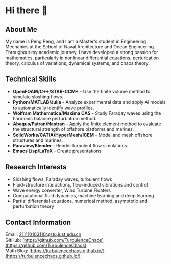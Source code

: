 # Hi there 👋

<!--
**TurbulenceChaos/TurbulenceChaos** is a ✨ _special_ ✨ repository because its `README.md` (this file) appears on your GitHub profile.

Here are some ideas to get you started:

- 🔭 I’m currently working on ...
- 🌱 I’m currently learning ...
- 👯 I’m looking to collaborate on ...
- 🤔 I’m looking for help with ...
- 💬 Ask me about ...
- 📫 How to reach me: ...
- 😄 Pronouns: ...
- ⚡ Fun fact: ...
-->

## About Me
My name is Peng Peng, and I am a Master's student in Engineering Mechanics at the School of Naval Architecture and Ocean Engineering. Throughout my academic journey, I have developed a strong passion for mathematics, particularly in nonlinear differential equations, perturbation theory, calculus of variations, dynamical systems, and chaos theory.

## Technical Skills
- **OpenFOAM/C++/STAR-CCM+** - Use the finite volume method to simulate sloshing flows.
- **Python/MATLAB/Julia** - Analyze experimental data and apply AI models to automatically identify wave profiles.
- **Wolfram Mathematica/Maxima CAS** - Study Faraday waves using the harmonic balance perturbation method.
- **Abaqus/Patran/Nastran** - Apply the finite element method to evaluate the structural strength of offshore platforms and marines.
- **SolidWorks/CATIA/HyperMesh/ICEM** - Model and mesh offshore structures and marines.
- **Paraview/Blender** - Render turbulent flow simulations.
- **Emacs Lisp/LaTeX** - Create presentations.

## Research Interests
- Sloshing flows, Faraday waves, turbulent flows
- Fluid-structure interactions, flow-induced vibrations and control
- Wave energy converter, Wind Turbine Floaters
- Computational fluid dynamics, machine learning and deep learning
- Partial differential equations, numerical method, asymptotic and perturbation theory

## Contact Information
Email: [211110103110@stu.just.edu.cn](mailto:211110103110@stu.just.edu.cn) \
GitHub: [https://github.com/TurbulenceChaos](https://github.com/TurbulenceChaos) \
Math Blog: [https://turbulencechaos.github.io/](https://turbulencechaos.github.io/)
